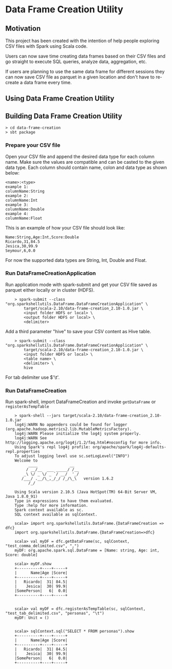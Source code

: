 # Data Frame Creation Utility

## Motivation

This project has been created with the intention of help people exploring CSV files with Spark using Scala code.

Users can now save time creating data frames based on their CSV files and go straight to execute SQL queries, analyze
data, aggregation, etc. 

If users are planning to use the same data frame for different sessions they can now save CSV file as parquet in a 
given location and don't have to re-create a data frame every time. 

## Using Data Frame Creation Utility

## Building Data Frame Creation Utility
    > cd data-frame-creation
    > sbt package

### Prepare your CSV file

Open your CSV file and append the desired data type for each column name. Make sure the values are compatible and can be 
casted to the given data type. 
Each column should contain name, colon and data type as shown below:

    <name>:<type>
    example 1:
    columnName:String
    example 2:
    columnName:Int
    example 3:
    columnName:Double
    example 4:
    columnName:Float
    
This is an example of how your CSV file should look like:

    Name:String,Age:Int,Score:Double
    Ricardo,31,84.5
    Jesica,30,99.9
    Seymour,6,0.0
    
For now the supported data types are String, Int, Double and Float.

### Run DataFrameCreationApplication

Run application mode with spark-submit and get your CSV file saved as parquet either locally or in cluster (HDFS).

        > spark-submit --class "org.sparkshellutils.DataFrame.DataFrameCreationApplication" \
            target/scala-2.10/data-frame-creation_2.10-1.0.jar \
            <input folder HDFS or local> \
            <output folder HDFS or local> \
            <delimiter>
    
Add a third parameter "hive" to save your CSV content as Hive table.
                
        > spark-submit --class "org.sparkshellutils.DataFrame.DataFrameCreationApplication" \
            target/scala-2.10/data-frame-creation_2.10-1.0.jar \
            <input folder HDFS or local> \
            <table name> \
            <delimiter> \
            hive

For tab delimiter use $'\t'. 
    
### Run DataFrameCreation

Run spark-shell, import DataFrameCreation and invoke `getDataFrame` or `registerAsTempTable`

        > spark-shell --jars target/scala-2.10/data-frame-creation_2.10-1.0.jar
        log4j:WARN No appenders could be found for logger (org.apache.hadoop.metrics2.lib.MutableMetricsFactory).
        log4j:WARN Please initialize the log4j system properly.
        log4j:WARN See http://logging.apache.org/log4j/1.2/faq.html#noconfig for more info.
        Using Spark's repl log4j profile: org/apache/spark/log4j-defaults-repl.properties
        To adjust logging level use sc.setLogLevel("INFO")
        Welcome to
              ____              __
             / __/__  ___ _____/ /__
            _\ \/ _ \/ _ `/ __/  '_/
           /___/ .__/\_,_/_/ /_/\_\   version 1.6.2
              /_/
        
        Using Scala version 2.10.5 (Java HotSpot(TM) 64-Bit Server VM, Java 1.8.0_91)
        Type in expressions to have them evaluated.
        Type :help for more information.
        Spark context available as sc.
        SQL context available as sqlContext.
        
        scala> import org.sparkshellutils.DataFrame.{DataFrameCreation => dfc}
        import org.sparkshellutils.DataFrame.{DataFrameCreation=>dfc}
        
        scala> val myDF = dfc.getDataFrame(sc, sqlContext, "test_comma_delimited.csv", ",")
        myDF: org.apache.spark.sql.DataFrame = [Name: string, Age: int, Score: double]
        
        scala> myDF.show
        +----------+----+-----+
        |      Name|Age |Score|
        +----------+----+-----+
        |   Ricardo|  31| 84.5|
        |    Jesica|  30| 99.9|
        |SomePerson|   6|  0.0|
        +----------+----+-----+
        
        
        scala> val myDF = dfc.registerAsTempTable(sc, sqlContext, "test_tab_delimited.csv", "personas", "\t")
        myDF: Unit = ()
        
        
        scala> sqlContext.sql("SELECT * FROM personas").show
        +----------+----+-----+
        |      Name|Age |Score|
        +----------+----+-----+
        |   Ricardo|  31| 84.5|
        |    Jesica|  30| 99.9|
        |SomePerson|   6|  0.0|
        +----------+----+-----+

